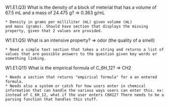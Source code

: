 



W1.E1.Q3) What is the density of a block of meterial that has a volume of 67.5 mL and a mass of 24.475 g?
	=> 0.363 g/mL
	
	* Density in grams per milliliter (mL) given volume (mL) 
	and mass (grams). Should have section that displays the missing property, given that 2 values are provided.


W1.E1.Q5) What is an intensive property?
	=> odor (the quality of a smell)

	* Need a simple text section that takes a string and returns a list of values that are possible answers to the question given key words or something linking.


W1.E1.Q11) What is the empirical formula of C_6H_12?
	=> CH2

	* Needs a section that returns "empirical formula" for a an entered formula.
	* Needs also a system or catch for how users enter in chemical information that can handle the various ways users can enter this. ex: instead of C_6H_12, what if the user enters C6H12? There needs to be a parsing function that handles this stuff.
